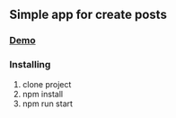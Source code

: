 ## Simple app for create posts

### [Demo](https://native-9b669.firebaseapp.com/)

### Installing
1. clone project
2. npm install
3. npm run start
